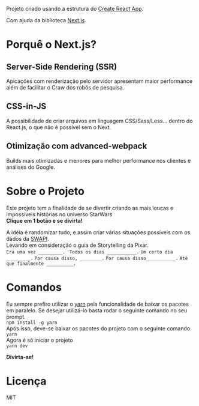Projeto criado usando a estrutura do [Create React App](https://github.com/facebook/create-react-app).

Com ajuda da biblioteca [Next.js](https://nextjs.org/).

# Porquê o Next.js?

## Server-Side Rendering (SSR)

Apicações com renderização pelo servidor apresentam maior performance além de facilitar o Craw dos robôs de pesquisa.

## CSS-in-JS

A possibilidade de criar arquivos em linguagem CSS/Sass/Less... dentro do React.js, o que não é possível sem o Next.

## Otimização com advanced-webpack

Builds mais otimizadas e menores para melhor performance nos clientes e análises do Google.

# Sobre o Projeto

Este projeto tem a finalidade de se divertir criando as mais loucas e impossíveis histórias no universo StarWars<br>
**Clique em 1 botão e se divirta!**

A idéia é randomizar tudo, e assim criar várias situações possíveis com os dados da [SWAPI](https://swapi.co/).<br>
Levando em consideração o guia de Storytelling da Pixar.<br>
`Era uma vez _________.`
`'Todos os dias ___________.`
`Um certo dia _________.`
`Por causa disso, ________.`
`Por causa disso___________.`
`Até que finalmente __________.`

# Comandos

Eu sempre prefiro utilizar o [yarn](https://yarnpkg.com/pt-BR/) pela funcionalidade de baixar os pacotes em paralelo. Se desejar utilizá-lo basta rodar o seguinte comando no seu prompt.<br>
`npm install -g yarn`<br>
Após isso, deve-se baixar os pacotes do projeto com o seguinte comando.<br>
`yarn`<br>
Agora é só iniciar o projeto<br>
`yarn dev`<br>

**Divirta-se!**

# Licença

MIT
